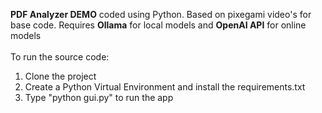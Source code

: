 **PDF Analyzer DEMO** coded using Python. Based on pixegami video's for base code. Requires **Ollama** for local models and **OpenAI API** for online models<br>
<br>To run the source code:
1. Clone the project
2. Create a Python Virtual Environment and install the requirements.txt
3. Type "python gui.py" to run the app